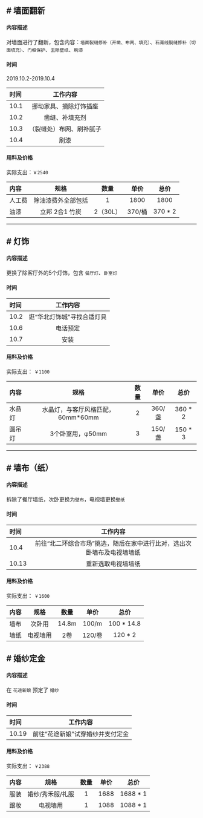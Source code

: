 ## # 墙面翻新

#### 内容描述

对墙面进行了翻新，包含内容：`墙面裂缝修补（开凿、布网、填充）`、`石膏线裂缝修补（切面填充）`、`门框保护`、`去除壁纸`、`刷漆`

#### 时间

2019.10.2-2019.10.4

时间 | 工作内容
:- | :-:
10.1 | 挪动家具、摘除灯饰插座
10.2 | 凿缝、补填充剂
10.3 | （裂缝处）布网、刷补腻子
10.4 | 刷漆

#### 用料及价格

实际支出：`￥2540`

内容 | 规格 | 数量 | 单价 | 总价
:- | :-: | :-: | :-: | :-:
人工费 | 除油漆费外全部包括 | 1 | 1800 | 1800
油漆 | 立邦 2合1 竹炭 | 2（30L） | 370/桶 | 370 * 2

---

## # 灯饰

#### 内容描述

更换了除客厅外的5个灯饰，包含 `餐厅灯`、`卧室灯`

#### 时间

时间 | 工作内容
:- | :-:
10.2 | 逛“华北灯饰城”寻找合适灯具
10.6 | 电话预定
10.7 | 安装

#### 用料及价格

实际支出： `￥1100`

内容 | 规格 | 数量 | 单价 | 总价
:- | :-: | :-: | :-: | :-:
水晶灯 | 水晶灯，与客厅风格匹配，60mm*60mm | 2 | 360/盏 | 360 * 2
圆吊灯 | 3个卧室用，φ50mm | 3 | 150/盏 | 150 * 3

---

## # 墙布（纸）

#### 内容描述

拆除了餐厅墙纸，次卧更换为`壁布`，电视墙更换`壁纸`

#### 时间

时间 | 工作内容
:- | :-:
10.4 | 前往“北二环综合市场”挑选，随后在家中进行比对，选出次卧墙布及电视墙墙纸
10.13 | 重新选取电视墙墙纸

#### 用料及价格

实际支出： `￥1600`

内容 | 规格 | 数量 | 单价 | 总价
:- | :-: | :-: | :-: | :-:
墙布 | 次卧用 | 14.8m | 100/m | 100 * 14.8
墙纸 | 电视墙用 | 2卷 | 120/卷 | 120 * 2

## # 婚纱定金

#### 内容描述

在 `花途新娘` 预定了 `婚纱`

#### 时间

时间 | 工作内容
:- | :-:
10.19 | 前往“花途新娘”试穿婚纱并支付定金

#### 用料及价格

实际支出： `￥2388`

内容 | 规格 | 数量 | 单价 | 总价
:- | :-: | :-: | :-: | :-:
服装 | 婚纱/秀禾服/礼服 | 1 | 1688 | 1688 * 1
跟妆 | 电视墙用 | 1 | 1088 | 1088 * 1
